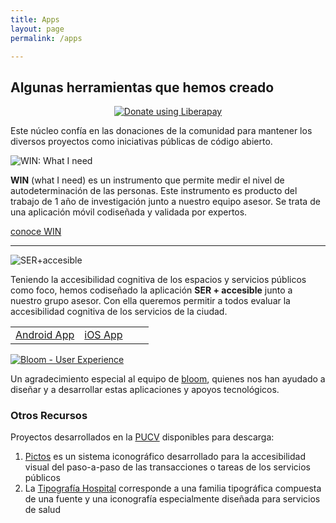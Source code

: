 ```yaml
---
title: Apps
layout: page
permalink: /apps

---
```

<h2>Algunas herramientas que hemos creado</h2>
<p class='jumbo'>
<div style='text-align:center'>
<script src="https://liberapay.com/accesibilidad-inclusion/widgets/button.js"></script>
<noscript><a href="https://liberapay.com/accesibilidad-inclusion/donate"><img alt="Donate using Liberapay" src="https://liberapay.com/assets/widgets/donate.svg"></a></noscript></div>

Este núcleo confía en las donaciones de la comunidad para mantener los diversos proyectos como iniciativas públicas de código abierto.
</p>

<div class='logo'>
	<img src='{{ site.baseurl }}/assets/img/logo-win.svg' title='WIN: What I need' >
</div>

<strong>WIN</strong> (what I need) es un instrumento que permite medir el nivel de autodeterminación de las personas. Este instrumento es producto del trabajo de 1 año de investigación junto a nuestro equipo asesor. Se trata de una aplicación móvil codiseñada y validada por expertos.  
<div class="button">
	<a href='http://apoyos.win' title='What I need'>conoce WIN</a>
</div>

<hr class='divider'>

<div class='logo'>
	<img src='{{ site.baseurl }}/assets/img/logo-ser.svg' title='SER+accesible'>
</div>

Teniendo la accesibilidad cognitiva de los espacios y servicios públicos como foco, hemos codiseñado la aplicación <strong>SER + accesible</strong> junto a nuestro grupo asesor. Con ella queremos permitir a todos evaluar la accesibilidad cognitiva de los servicios de la ciudad.

<table>
	<tr>
		<td width='50%'>
			<div class="button">
				<a href='https://play.google.com/store/apps/details?id=app.sermasaccesible&hl=es' title='Ser+Accesible en Google Play'>Android App</a>
			</div>
		</td>
		<td width='50%'>
			<div class="button">
				<a href='https://apps.apple.com/cl/app/ser-accesible/id1483483140' title='Ser+Accesible en Apple App Store'>iOS App</a>
			</div>
		</td>
	</tr>
</table>




<div class='thanks'>

<a class='logo' href='https://bloom-ux.com'>
	<img src='{{ site.baseurl }}/assets/img/logo-bloom.svg' title='Bloom - User Experience'>
</a>

<p>Un agradecimiento especial al equipo de <a title='Bloom UX' href='https://bloom-ux.com'>bloom</a>, quienes nos han ayudado a diseñar y a desarrollar estas aplicaciones y apoyos tecnológicos.</p>  
</div>

<h3>Otros Recursos</h3>
<p>Proyectos desarrollados en la <a href="http://pucv.cl">PUCV</a> disponibles para descarga:</p>
<ol>
	<li><a href="http://github.com/eadpucv/pictos">Pictos</a> es un sistema iconográfico desarrollado para la accesibilidad visual del paso-a-paso de las transacciones o tareas de los servicios públicos</li>
	<li>La <a href="https://github.com/eadpucv/tipografia-hospital">Tipografía Hospital</a> corresponde a una familia tipográfica compuesta de una fuente y una iconografía especialmente diseñada para servicios de salud</li>
</ol>